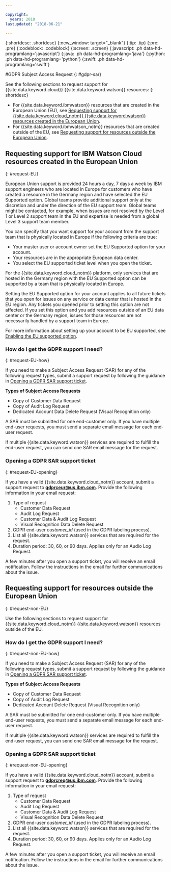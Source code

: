 ```yaml
---

copyright:
  years: 2018
lastupdated: "2018-06-21"

---
```


{:shortdesc: .shortdesc}
{:new_window: target="_blank"}
{:tip: .tip}
{:pre: .pre}
{:codeblock: .codeblock}
{:screen: .screen}
{:javascript: .ph data-hd-programlang='javascript'}
{:java: .ph data-hd-programlang='java'}
{:python: .ph data-hd-programlang='python'}
{:swift: .ph data-hd-programlang='swift'}

#GDPR Subject Access Request
{: #gdpr-sar}

See the following sections to request support for {{site.data.keyword.cloud}} {{site.data.keyword.watson}} resources:
{: shortdesc}

-   For {{site.data.keyword.ibmwatson}} resources that are created in the European Union (EU), see [Requesting support for {{site.data.keyword.cloud_notm}} {{site.data.keyword.watson}} resources created in the European Union](#request-EU).
-   For {{site.data.keyword.ibmwatson_notm}} resources that are created outside of the EU, see [Requesting support for resources outside the European Union](#request-non-EU).

## Requesting support for IBM Watson Cloud resources created in the European Union
{: #request-EU}

European Union support is provided 24 hours a day, 7 days a week by IBM support engineers who are located in Europe for customers who have created a resource in the Germany region and have selected the EU Supported option. Global teams provide additional support only at the discretion and under the direction of the EU support team. Global teams might be contacted, for example, when issues are not resolved by the Level 1 or Level 2 support team in the EU and expertise is needed from a global Level 3 support team member.

You can specify that you want support for your account from the support team that is physically located in Europe if the following criteria are true:

-   Your master user or account owner set the EU Supported option for your account.
-   Your resources are in the appropriate European data center.
-   You select the EU supported ticket level when you open the ticket.

For the {{site.data.keyword.cloud_notm}} platform, only services that are hosted in the Germany region with the EU Supported option can be supported by a team that is physically located in Europe.

Setting the EU Supported option for your account applies to all future tickets that you open for issues on any service or data center that is hosted in the EU region. Any tickets you opened prior to setting this option are not affected. If you set this option and you add resources outside of an EU data center or the Germany region, issues for those resources are not necessarily handled by a support team in Europe.

For more information about setting up your account to be EU supported, see [Enabling the EU supported option](/docs/billing-usage/eusupported.html#bill_eusupported).

### How do I get the GDPR support I need?
{: #request-EU-how}

If you need to make a Subject Access Request (SAR) for any of the following request types, submit a support request by following the guidance in [Opening a GDPR SAR support ticket](#request-EU-opening).

**Types of Subject Access Requests**

-   Copy of Customer Data Request
-   Copy of Audit Log Request
-   Dedicated Account Data Delete Request (Visual Recognition only)

A SAR must be submitted for one end-customer only. If you have multiple end-user requests, you must send a separate email message for each end-user request.

If multiple {{site.data.keyword.watson}} services are required to fulfill the end-user request, you can send one SAR email message for the request.

### Opening a GDPR SAR support ticket
{: #request-EU-opening}

If you have a valid {{site.data.keyword.cloud_notm}} account, submit a support request to **gdprceur@us.ibm.com**. Provide the following information in your email request:

1.  Type of request
    -   Customer Data Request
    -   Audit Log Request
    -   Customer Data & Audit Log Request
    -   Visual Recognition Data Delete Request
1.  GDPR end-user *customer_id* (used in the GDPR labeling process).
1.  List all {{site.data.keyword.watson}} services that are required for the request.
1.  Duration period: 30, 60, or 90 days. Applies only for an Audio Log Request.

A few minutes after you open a support ticket, you will receive an email notification. Follow the instructions in the email for further communications about the issue.

## Requesting support for resources outside the European Union
{: #request-non-EU}

Use the following sections to request support for {{site.data.keyword.cloud_notm}} {{site.data.keyword.watson}} resources outside of the EU.

### How do I get the GDPR support I need?
{: #request-non-EU-how}

If you need to make a Subject Access Request (SAR) for any of the following request types, submit a support request by following the guidance in [Opening a GDPR SAR support ticket](#request-non-EU-opening).

**Types of Subject Access Requests**

-   Copy of Customer Data Request
-   Copy of Audit Log Request
-   Dedicated Account Delete Request (Visual Recognition only)

A SAR must be submitted for one end-customer only. If you have multiple end-user requests, you must send a separate email message for each end-user request.

If multiple {{site.data.keyword.watson}} services are required to fulfill the end-user request, you can send one SAR email message for the request.

### Opening a GDPR SAR support ticket
{: #request-non-EU-opening}

If you have a valid {{site.data.keyword.cloud_notm}} account, submit a support request to **gdprcreq@us.ibm.com**. Provide the following information in your email request:

1.  Type of request
    -   Customer Data Request
    -   Audit Log Request
    -   Customer Data & Audit Log Request
    -   Visual Recognition Data Delete Request
1.  GDPR end-user *customer_id* (used in the GDPR labeling process).
1.  List all {{site.data.keyword.watson}} services that are required for the request.
1.  Duration period: 30, 60, or 90 days. Applies only for an Audio Log Request.

A few minutes after you open a support ticket, you will receive an email notification. Follow the instructions in the email for further communications about the issue.
